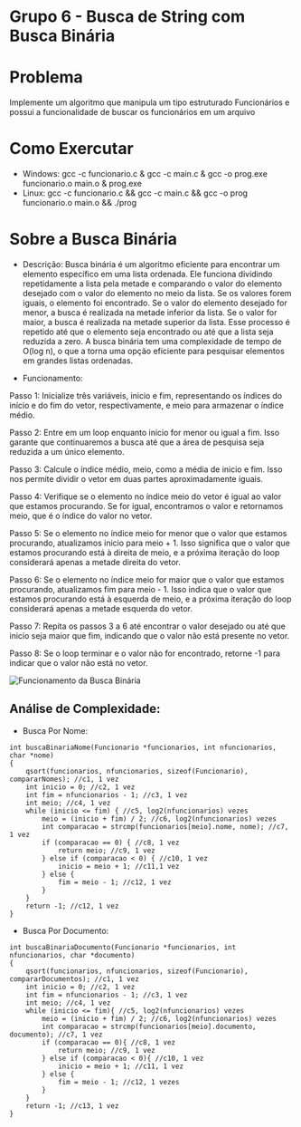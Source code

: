 # Grupo 6 - Busca de String com Busca Binária

# Problema

Implemente um algoritmo que manipula um tipo estruturado Funcionários e possui a funcionalidade de buscar os funcionários em um arquivo

# Como Exercutar
- Windows: gcc -c funcionario.c & gcc -c main.c & gcc -o prog.exe funcionario.o main.o & prog.exe
- Linux: gcc -c funcionario.c && gcc -c main.c && gcc -o prog funcionario.o main.o && ./prog

# Sobre a Busca Binária
- Descrição:
Busca binária é um algoritmo eficiente para encontrar um elemento específico em uma lista ordenada. Ele funciona dividindo repetidamente a lista pela metade e comparando o valor do elemento desejado com o valor do elemento no meio da lista. Se os valores forem iguais, o elemento foi encontrado. Se o valor do elemento desejado for menor, a busca é realizada na metade inferior da lista. Se o valor for maior, a busca é realizada na metade superior da lista. Esse processo é repetido até que o elemento seja encontrado ou até que a lista seja reduzida a zero. A busca binária tem uma complexidade de tempo de O(log n), o que a torna uma opção eficiente para pesquisar elementos em grandes listas ordenadas.

- Funcionamento:

Passo 1: Inicialize três variáveis, inicio e fim, representando os índices do início e do fim do vetor, respectivamente, e meio para armazenar o índice médio.

Passo 2: Entre em um loop enquanto inicio for menor ou igual a fim. Isso garante que continuaremos a busca até que a área de pesquisa seja reduzida a um único elemento.

Passo 3: Calcule o índice médio, meio, como a média de inicio e fim. Isso nos permite dividir o vetor em duas partes aproximadamente iguais.

Passo 4: Verifique se o elemento no índice meio do vetor é igual ao valor que estamos procurando. Se for igual, encontramos o valor e retornamos meio, que é o índice do valor no vetor.

Passo 5: Se o elemento no índice meio for menor que o valor que estamos procurando, atualizamos inicio para meio + 1. Isso significa que o valor que estamos procurando está à direita de meio, e a próxima iteração do loop considerará apenas a metade direita do vetor.

Passo 6: Se o elemento no índice meio for maior que o valor que estamos procurando, atualizamos fim para meio - 1. Isso indica que o valor que estamos procurando está à esquerda de meio, e a próxima iteração do loop considerará apenas a metade esquerda do vetor.

Passo 7: Repita os passos 3 a 6 até encontrar o valor desejado ou até que inicio seja maior que fim, indicando que o valor não está presente no vetor.

Passo 8: Se o loop terminar e o valor não for encontrado, retorne -1 para indicar que o valor não está no vetor.

![Funcionamento da Busca Binária](https://carlacastanho.github.io/Material-de-APC/assets/images/Busca/binaryVSlinear.gif)

## Análise de Complexidade: 
- Busca Por Nome:
```
int buscaBinariaNome(Funcionario *funcionarios, int nfuncionarios, char *nome)
{
    qsort(funcionarios, nfuncionarios, sizeof(Funcionario), compararNomes); //c1, 1 vez
    int inicio = 0; //c2, 1 vez
    int fim = nfuncionarios - 1; //c3, 1 vez
    int meio; //c4, 1 vez
    while (inicio <= fim) { //c5, log2(nfuncionarios) vezes
        meio = (inicio + fim) / 2; //c6, log2(nfuncionarios) vezes
        int comparacao = strcmp(funcionarios[meio].nome, nome); //c7, 1 vez
        if (comparacao == 0) { //c8, 1 vez
            return meio; //c9, 1 vez
        } else if (comparacao < 0) { //c10, 1 vez
            inicio = meio + 1; //c11,1 vez
        } else {
            fim = meio - 1; //c12, 1 vez
        }
    }
    return -1; //c12, 1 vez
}
```

- Busca Por Documento:
```
int buscaBinariaDocumento(Funcionario *funcionarios, int nfuncionarios, char *documento)
{
    qsort(funcionarios, nfuncionarios, sizeof(Funcionario), compararDocumentos); //c1, 1 vez
    int inicio = 0; //c2, 1 vez
    int fim = nfuncionarios - 1; //c3, 1 vez
    int meio; //c4, 1 vez
    while (inicio <= fim){ //c5, log2(nfuncionarios) vezes
        meio = (inicio + fim) / 2; //c6, log2(nfuncionarios) vezes
        int comparacao = strcmp(funcionarios[meio].documento, documento); //c7, 1 vez
        if (comparacao == 0){ //c8, 1 vez
            return meio; //c9, 1 vez
        } else if (comparacao < 0){ //c10, 1 vez
            inicio = meio + 1; //c11, 1 vez
        } else {
            fim = meio - 1; //c12, 1 vezes
        }
    }
    return -1; //c13, 1 vez
}
```